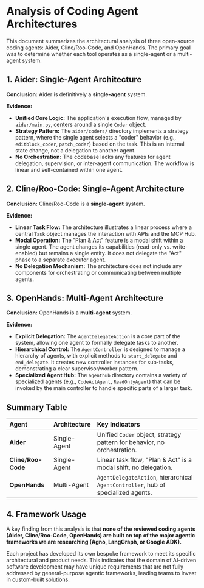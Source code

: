 # Analysis of Coding Agent Architectures

This document summarizes the architectural analysis of three open-source coding agents: Aider, Cline/Roo-Code, and OpenHands. The primary goal was to determine whether each tool operates as a single-agent or a multi-agent system.

## 1. Aider: Single-Agent Architecture

**Conclusion:** Aider is definitively a **single-agent** system.

**Evidence:**
- **Unified Core Logic:** The application's execution flow, managed by `aider/main.py`, centers around a single `Coder` object.
- **Strategy Pattern:** The `aider/coders/` directory implements a strategy pattern, where the single agent selects a "coder" behavior (e.g., `editblock_coder`, `patch_coder`) based on the task. This is an internal state change, not a delegation to another agent.
- **No Orchestration:** The codebase lacks any features for agent delegation, supervision, or inter-agent communication. The workflow is linear and self-contained within one agent.

## 2. Cline/Roo-Code: Single-Agent Architecture

**Conclusion:** Cline/Roo-Code is a **single-agent** system.

**Evidence:**
- **Linear Task Flow:** The architecture illustrates a linear process where a central `Task` object manages the interaction with APIs and the MCP Hub.
- **Modal Operation:** The "Plan & Act" feature is a modal shift within a single agent. The agent changes its capabilities (read-only vs. write-enabled) but remains a single entity. It does not delegate the "Act" phase to a separate executor agent.
- **No Delegation Mechanism:** The architecture does not include any components for orchestrating or communicating between multiple agents.

## 3. OpenHands: Multi-Agent Architecture

**Conclusion:** OpenHands is a **multi-agent** system.

**Evidence:**
- **Explicit Delegation:** The `AgentDelegateAction` is a core part of the system, allowing one agent to formally delegate tasks to another.
- **Hierarchical Control:** The `AgentController` is designed to manage a hierarchy of agents, with explicit methods to `start_delegate` and `end_delegate`. It creates new controller instances for sub-tasks, demonstrating a clear supervisor/worker pattern.
- **Specialized Agent Hub:** The `agenthub` directory contains a variety of specialized agents (e.g., `CodeActAgent`, `ReadOnlyAgent`) that can be invoked by the main controller to handle specific parts of a larger task.

## Summary Table

| Agent | Architecture | Key Indicators |
| :--- | :--- | :--- |
| **Aider** | Single-Agent | Unified `Coder` object, strategy pattern for behavior, no orchestration. |
| **Cline/Roo-Code** | Single-Agent | Linear task flow, "Plan & Act" is a modal shift, no delegation. |
| **OpenHands** | Multi-Agent | `AgentDelegateAction`, hierarchical `AgentController`, hub of specialized agents. |

## 4. Framework Usage

A key finding from this analysis is that **none of the reviewed coding agents (Aider, Cline/Roo-Code, OpenHands) are built on top of the major agentic frameworks we are researching (Agno, LangGraph, or Google ADK).**

Each project has developed its own bespoke framework to meet its specific architectural and product needs. This indicates that the domain of AI-driven software development may have unique requirements that are not fully addressed by general-purpose agentic frameworks, leading teams to invest in custom-built solutions.